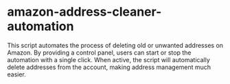 # amazon-address-cleaner-automation
This script automates the process of deleting old or unwanted addresses on Amazon. By providing a control panel, users can start or stop the automation with a single click. When active, the script will automatically delete addresses from the account, making address management much easier.
